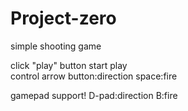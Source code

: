 # Project-zero
simple shooting game

click "play" button start play<br>
control
arrow button:direction
space:fire

gamepad support!
D-pad:direction
B:fire